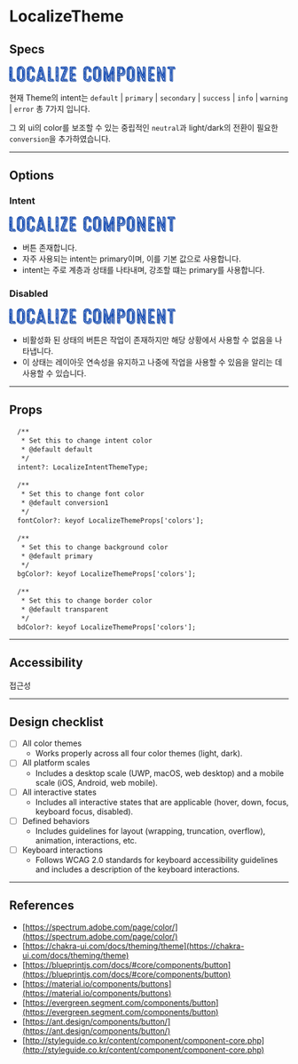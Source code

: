 # LocalizeTheme

## Specs

![./resources/anatomy/theme.anatomy.png](./resources/anatomy/theme.anatomy.png)

현재 Theme의 intent는 `default` | `primary` | `secondary` | `success` | `info` | `warning` | `error` 총 7가지 입니다.

그 외 ui의 color를 보조할 수 있는 중립적인 `neutral`과 light/dark의 전환이 필요한 `conversion`을 추가하였습니다.

---

## Options

### Intent

![./resources/options/theme.options.intent.png](./resources/options/theme.options.intent.png)

- 버튼  존재합니다.
- 자주 사용되는 intent는 primary이며, 이를 기본 값으로 사용합니다.
- intent는 주로 계층과 상태를 나타내며, 강조할 떄는 primary를 사용합니다.

### Disabled

![./resources/options/theme.options.disabled.png](./resources/options/theme.options.disabled.png)

- 비활성화 된 상태의 버튼은 작업이 존재하지만 해당 상황에서 사용할 수 없음을 나타냅니다.
- 이 상태는 레이아웃 연속성을 유지하고 나중에 작업을 사용할 수 있음을 알리는 데 사용할 수 있습니다.

---

## Props

```tsx
  /**
   * Set this to change intent color
   * @default default
   */
  intent?: LocalizeIntentThemeType;

  /**
   * Set this to change font color
   * @default conversion1
   */
  fontColor?: keyof LocalizeThemeProps['colors'];

  /**
   * Set this to change background color
   * @default primary
   */
  bgColor?: keyof LocalizeThemeProps['colors'];

  /**
   * Set this to change border color
   * @default transparent
   */
  bdColor?: keyof LocalizeThemeProps['colors'];
```

---

## Accessibility

접근성

---

## Design checklist

- [ ] All color themes
  - Works properly across all four color themes (light, dark).
- [ ] All platform scales
  - Includes a desktop scale (UWP, macOS, web desktop) and a mobile scale (iOS, Android, web mobile).
- [ ] All interactive states
  - Includes all interactive states that are applicable (hover, down, focus, keyboard focus, disabled).
- [ ] Defined behaviors
  - Includes guidelines for layout (wrapping, truncation, overflow), animation, interactions, etc.
- [ ] Keyboard interactions
  - Follows WCAG 2.0 standards for keyboard accessibility guidelines and includes a description of the keyboard interactions.

---

## References

- [https://spectrum.adobe.com/page/color/](https://spectrum.adobe.com/page/color/)
- [https://chakra-ui.com/docs/theming/theme](https://chakra-ui.com/docs/theming/theme)
- [https://blueprintjs.com/docs/#core/components/button](https://blueprintjs.com/docs/#core/components/button)
- [https://material.io/components/buttons](https://material.io/components/buttons)
- [https://evergreen.segment.com/components/button](https://evergreen.segment.com/components/button)
- [https://ant.design/components/button/](https://ant.design/components/button/)
- [http://styleguide.co.kr/content/component/component-core.php](http://styleguide.co.kr/content/component/component-core.php)
